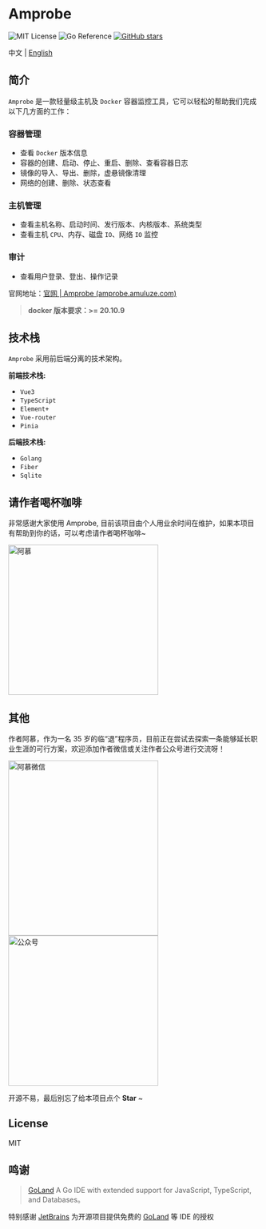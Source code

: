 # Amprobe

![MIT License](https://img.shields.io/badge/License-MIT-green.svg)
![Go Reference](https://pkg.go.dev/badge/github.com/shirou/gopsutil/v3.svg)
[![GitHub stars](https://img.shields.io/github/stars/amuluze/amprobe)](https://github.com/amuluze/amprobe/stargazers)

中文 | [English](./README.en.md)

## 简介

`Amprobe` 是一款轻量级主机及 `Docker` 容器监控工具，它可以轻松的帮助我们完成以下几方面的工作：

### 容器管理

- 查看 `Docker` 版本信息
- 容器的创建、启动、停止、重启、删除、查看容器日志
- 镜像的导入、导出、删除，虚悬镜像清理
- 网络的创建、删除、状态查看

### 主机管理

- 查看主机名称、启动时间、发行版本、内核版本、系统类型
- 查看主机 `CPU`、内存、磁盘 `IO`、网络 `IO` 监控

### 审计

- 查看用户登录、登出、操作记录

官网地址：[官网 | Amprobe (amprobe.amuluze.com)](https://amprobe.amuluze.com/)

> **docker 版本要求：>= 20.10.9**

## 技术栈

`Amprobe` 采用前后端分离的技术架构。

**前端技术栈:**

- `Vue3`
- `TypeScript`
- `Element+`
- `Vue-router`
- `Pinia`

**后端技术栈:**

- `Golang`
- `Fiber`
- `Sqlite`

## 请作者喝杯咖啡

非常感谢大家使用 Amprobe, 目前该项目由个人用业余时间在维护，如果本项目有帮助到你的话，可以考虑请作者喝杯咖啡~

<img src="https://cdn.jsdelivr.net/gh/amuluze/picgo@main/amprobe/202403171446310.jpg" alt="阿慕"  width="300" height="300" />

## 其他

作者阿慕，作为一名 35 岁的临“退”程序员，目前正在尝试去探索一条能够延长职业生涯的可行方案，欢迎添加作者微信或关注作者公众号进行交流呀！

<img src="https://cdn.jsdelivr.net/gh/amuluze/picgo@main/amprobe/202403171449114.jpg" alt="阿慕微信"  width="300" height="350" /> <img src="https://cdn.jsdelivr.net/gh/amuluze/picgo@main/amprobe/202403171450306.png" alt="公众号"  width="300" />

开源不易，最后别忘了给本项目点个 **Star** ~

## License

MIT

## 鸣谢

> [GoLand](https://www.jetbrains.com/go/?from=gopay) A Go IDE with extended support for JavaScript, TypeScript, and Databases。

特别感谢 [JetBrains](https://www.jetbrains.com/?from=gopay) 为开源项目提供免费的 [GoLand](https://www.jetbrains.com/go/?from=gopay) 等 IDE 的授权
